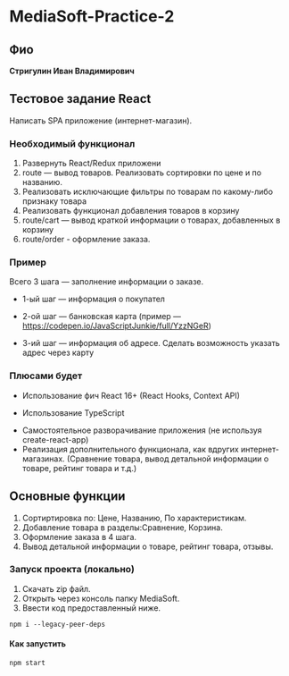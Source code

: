 # MediaSoft-Practice-2
## Фио
**Стригулин Иван Владимирович**
## Тестовое задание React
Написать SPA приложение (интернет-магазин).

### Необходимый функционал
1. Развернуть React/Redux приложени
2. route — вывод товаров. Реализовать сортировки по цене и по названию.
3. Реализовать исключающие фильтры по товарам по какому-либо признаку товара
4. Реализовать функционал добавления товаров в корзину
5. route/cart — вывод краткой информации о товарах, добавленных в корзину
6. route/order - оформление заказа. 

### Пример
Всего 3 шага — заполнение информации о заказе.
- 1-ый шаг — информация о покупател
* 2-ой шаг — банковская карта (пример — https://codepen.io/JavaScriptJunkie/full/YzzNGeR)
+ 3-ий шаг — информация об адресе. Сделать возможность указать адрес через карту
### Плюсами будет
- Использование фич React 16+ (React Hooks, Context API)
* Использование TypeScript
+ Cамостоятельное разворачивание приложения (не используя create-react-app)
+ Реализация дополнительного функционала, как вдругих интернет-магазинах. (Сравнение товара, вывод детальной информации о товаре, рейтинг товара и т.д.)
  
## Основные функции
1. Сортиртировка по: Цене, Названию, По характеристикам.
2. Добавление товара в разделы:Сравнение, Корзина.
3. Оформление заказа в 4 шага.
4. Вывод детальной информации о товаре, рейтинг товара, отзывы.
### Запуск проекта (локально)
1. Скачать zip файл.
2. Открыть через консоль папку MediaSoft.
3. Ввести код предоставленный ниже.

````
npm i --legacy-peer-deps
````
#### Как запустить
````
npm start
````
